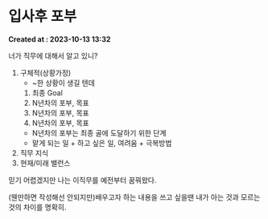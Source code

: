# 입사후 포부 
**Created at : 2023-10-13 13:32**

너가 직무에 대해서 알고 있니?
1. 구체적(상황가정)
	- ~한 상황이 생길 텐데
	1. 최종 Goal
	2. N년차의 포부, 목표
	3. N년차의 포부, 목표
	4. N년차의 포부, 목표
	- N년차의 포부는 최종 골에 도달하기 위한 단계
	- 맡게 되는 일 + 하고 싶은 일, 여려움 + 극복방법
1. 직무 지식
2. 현재/미래 밸런스

믿기 어렵겠지만 나는 이직무를 예전부터 꿈꿔왔다.

(웬만하면 작성해선 안되지만)배우고자 하는 내용을 쓰고 싶을땐 내가 아는 것과 모르는 것의 차이를 명확히.